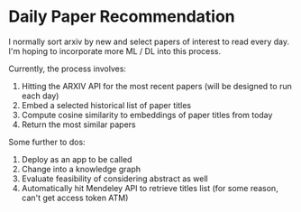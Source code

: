# Daily Paper Recommendation

I normally sort arxiv by new and select papers of interest to read every day. I'm hoping to incorporate more ML / DL into this process. 

Currently, the process involves:

1. Hitting the ARXIV API for the most recent papers (will be designed to run each day)
2. Embed a selected historical list of paper titles
3. Compute cosine similarity to embeddings of paper titles from today
4. Return the most similar papers

Some further to dos:

1. Deploy as an app to be called
2. Change into a knowledge graph
3. Evaluate feasibility of considering abstract as well
4. Automatically hit Mendeley API to retrieve titles list (for some reason, can't get access token ATM)